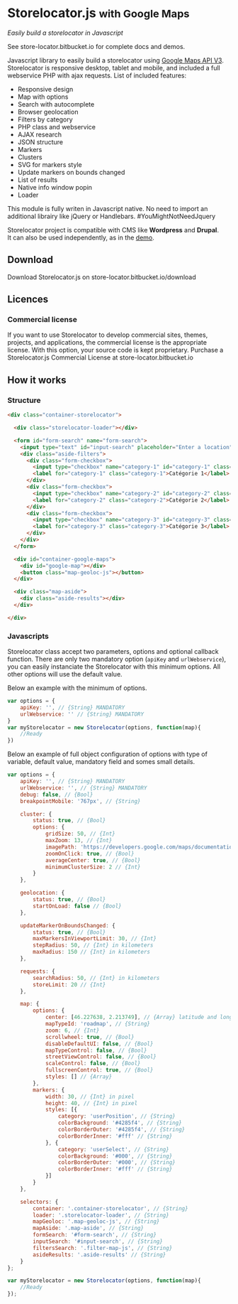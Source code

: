 # Storelocator.js <small>with Google Maps</small>

*Easily build a storelocator in Javascript*<br />

See store-locator.bitbucket.io for complete docs and demos.<br />

Javascript library to easily build a storelocator using <a href="https://developers.google.com/maps/documentation/javascript/" target="_blank" title="Documentation">Google Maps API V3</a>. Storelocator is responsive desktop, tablet and mobile, and included a full webservice PHP with ajax requests. List of included features:

* Responsive design
* Map with options
* Search with autocomplete
* Browser geolocation
* Filters by category
* PHP class and webservice
* AJAX research
* JSON structure
* Markers
* Clusters
* SVG for markers style
* Update markers on bounds changed
* List of results
* Native info window popin
* Loader

This module is fully writen in Javascript native. No need to import an additional librairy like jQuery or Handlebars. #YouMightNotNeedJquery<br />

Storelocator project is compatible with CMS like <strong>Wordpress</strong> and <strong>Drupal</strong>.<br />
It can also be used independently, as in the [demo](https://store-locator.bitbucket.io/demo).

## Download

Download Storelocator.js on store-locator.bitbucket.io/download

## Licences

### Commercial license

If you want to use Storelocator to develop commercial sites, themes, projects, and applications, the commercial license is the appropriate license. With this option, your source code is kept proprietary. Purchase a Storelocator.js Commercial License at store-locator.bitbucket.io

## How it works

### Structure

```html
<div class="container-storelocator">

  <div class="storelocator-loader"></div>

  <form id="form-search" name="form-search">
    <input type="text" id="input-search" placeholder="Enter a location" autocomplete="off" value="" required />
    <div class="aside-filters">
      <div class="form-checkbox">
        <input type="checkbox" name="category-1" id="category-1" class="filter-map-js" checked="checked" value="1" />
        <label for="category-1" class="category-1">Catégorie 1</label>
      </div>
      <div class="form-checkbox">
        <input type="checkbox" name="category-2" id="category-2" class="filter-map-js" checked="checked" value="2" />
        <label for="category-2" class="category-2">Catégorie 2</label>
      </div>
      <div class="form-checkbox">
        <input type="checkbox" name="category-3" id="category-3" class="filter-map-js" checked="checked" value="3" />
        <label for="category-3" class="category-3">Catégorie 3</label>
      </div>
    </div>
  </form>

  <div id="container-google-maps">
    <div id="google-map"></div>
    <button class="map-geoloc-js"></button>
  </div>

  <div class="map-aside">
    <div class="aside-results"></div>
  </div>

</div>
```

### Javascripts

Storelocator class accept two parameters, options and optional callback function. There are only two mandatory option (`apiKey` and `urlWebservice`), you can easily instanciate the Storelocator with this minimum options. All other options will use the default value.

Below an example with the minimum of options.

```javascript
var options = {
    apiKey: '', // {String} MANDATORY
    urlWebservice: '' // {String} MANDATORY
}
var myStorelocator = new Storelocator(options, function(map){
    //Ready
})
```

Below an example of full object configuration of options with type of variable, default value, mandatory field and somes small details.

```javascript
var options = {
    apiKey: '', // {String} MANDATORY
    urlWebservice: '', // {String} MANDATORY
    debug: false, // {Bool}
    breakpointMobile: '767px', // {String}

    cluster: {
        status: true, // {Bool}
        options: {
            gridSize: 50, // {Int}
            maxZoom: 13, // {Int}
            imagePath: 'https://developers.google.com/maps/documentation/javascript/examples/markerclusterer/m', // {String}
            zoomOnClick: true, // {Bool}
            averageCenter: true, // {Bool}
            minimumClusterSize: 2 // {Int}
        }
    },

    geolocation: {
        status: true, // {Bool}
        startOnLoad: false // {Bool}
    },

    updateMarkerOnBoundsChanged: {
        status: true, // {Bool}
        maxMarkersInViewportLimit: 30, // {Int}
        stepRadius: 50, // {Int} in kilometers
        maxRadius: 150 // {Int} in kilometers
    },

    requests: {
        searchRadius: 50, // {Int} in kilometers
        storeLimit: 20 // {Int}
    },

    map: {
        options: {
            center: [46.227638, 2.213749], // {Array} latitude and longitude
            mapTypeId: 'roadmap', // {String}
            zoom: 6, // {Int}
            scrollwheel: true, // {Bool}
            disableDefaultUI: false, // {Bool}
            mapTypeControl: false, // {Bool}
            streetViewControl: false, // {Bool}
            scaleControl: false, // {Bool}
            fullscreenControl: true, // {Bool}
            styles: [] // {Array}
        },
        markers: {
            width: 30, // {Int} in pixel
            height: 40, // {Int} in pixel
            styles: [{
                category: 'userPosition', // {String}
                colorBackground: '#4285f4', // {String}
                colorBorderOuter: '#4285f4', // {String}
                colorBorderInner: '#fff' // {String}
            }, {
                category: 'userSelect', // {String}
                colorBackground: '#000', // {String}
                colorBorderOuter: '#000', // {String}
                colorBorderInner: '#fff' // {String}
            }]
        }
    },

    selectors: {
        container: '.container-storelocator', // {String}
        loader: '.storelocator-loader', // {String}
        mapGeoloc: '.map-geoloc-js', // {String}
        mapAside: '.map-aside', // {String}
        formSearch: '#form-search', // {String}
        inputSearch: '#input-search', // {String}
        filtersSearch: '.filter-map-js', // {String}
        asideResults: '.aside-results' // {String}
    }
};

var myStorelocator = new Storelocator(options, function(map){
    //Ready
});
```